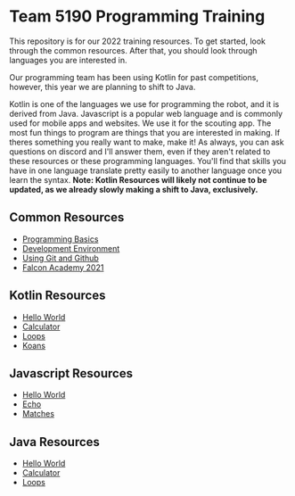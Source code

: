 # Team 5190 Programming Training
This repository is for our 2022 training resources.
To get started, look through the common resources. After that, you should look through languages you are interested in. 

Our programming team has been using Kotlin for past competitions, however, this year we are planning to shift to Java. 

Kotlin is one of the languages we use for programming the robot, and it is derived from Java. Javascript is a popular web language and is commonly used for mobile apps and websites. We use it for the scouting app. The most fun things to program are things that you are interested in making. If theres something you really want to make, make it! As always, you can ask questions on discord and I'll answer them, even if they aren't related to these resources or these programming languages. You'll find that skills you have in one language translate pretty easily to another language once you learn the syntax.
**Note: Kotlin Resources will likely not continue to be updated, as we already slowly making a shift to Java, exclusively.**

## Common Resources
- [Programming Basics](common/basics.md)
- [Development Environment](common/ide.md)
- [Using Git and Github](common/git.md)
- [Falcon Academy 2021](common/FalconAcademy.md)

## Kotlin Resources
- [Hello World](kotlin/helloworld.md)
- [Calculator](kotlin/calculator.md)
- [Loops](kotlin/loops.md)
- [Koans](kotlin/koans.md)

## Javascript Resources
- [Hello World](javascript/helloworld.md)
- [Echo](javascript/echo.md)
- [Matches](javascript/matches.md)

## Java Resources
- [Hello World](java/helloworld.md)
- [Calculator](java/calculator.md)
- [Loops](java/loops.md)
